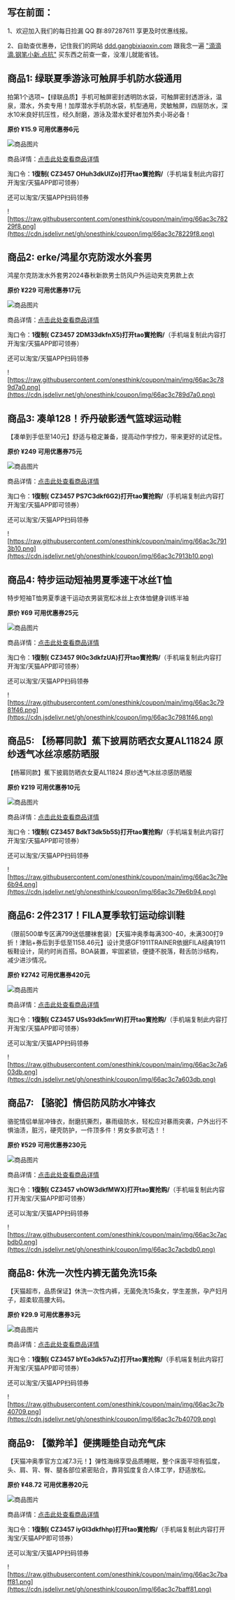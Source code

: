 ## 写在前面：

1、欢迎加入我们的每日捡漏 QQ 群:897287611 享更及时优惠线报。

2、自助查优惠券，记住我们的网站 [ddd.gangbixiaoxin.com](https://ddd.gangbixiaoxin.com) 跟我念一遍 ["滴滴滴.钢笔小新.点抗"](https://ddd.gangbixiaoxin.com) 买东西之前查一查，没准儿就能省钱。

## 商品1: 绿联夏季游泳可触屏手机防水袋通用

拍第1个选项~【绿联品质】手机可触屏密封透明防水袋，可触屏密封透游泳，温泉，潜水，外卖专用！加厚潜水手机防水袋，机型通用，灵敏触屏，四层防水，深水10米良好抗压性，经久耐磨，游泳及潜水爱好者加外卖小哥必备！

**原价 ¥15.9 可用优惠券6元**

![商品图片](https://img.alicdn.com/imgextra/i4/878393178/O1CN01JHjHGg1ZLZdgpNlI3_!!878393178.jpg)

商品详情：[点击此处查看商品详情](https://s.click.taobao.com/t?e=m%3D2%26s%3DvfJHXxJxPDdw4vFB6t2Z2ueEDrYVVa64yK8Cckff7TVRAdhuF14FMZAZ0wjHPkQRt4hWD5k2kjPWbLW7uhxyboGvCrJWHk1%2FTyVl44vrPmd3miNKHWpinpVm%2FOAUUFw71qrpxiwMoCNxc1AtbZGVS4oTamgTi9j0s7rtYG%2FUe5qMHuv7RoNv0Q0jFsbsQ7KWmBMUlhnhSvTM%2B0jZyYDVh2ON1hXD%2BVzmTkzewoLFmTyLWcbUlsq9nnA6TGowVaQawzzMEQiiMytVkSKsL%2FKbNdOG7fwodBwmdPlFtfN9EgOSCn1ceO%2BmN2Yk5BsE4%2FsUca2JNko0gYMhhQs2DjqgEA%3D%3D&amp;union_lens=lensId:TAPI@1722563683@21663780_127b_19110cbe589_261f@01)

淘口令：**1復制( CZ3457 OHuh3dkUlZo)打开tao寳抢购/**（手机端复制此内容打开淘宝/天猫APP即可领券）</p>

还可以淘宝/天猫APP扫码领券

![https://raw.githubusercontent.com/onesthink/coupon/main/img/66ac3c78229f8.png](https://cdn.jsdelivr.net/gh/onesthink/coupon/img/66ac3c78229f8.png)

## 商品2: erke/鸿星尔克防泼水外套男

鸿星尔克防泼水外套男2024春秋新款男士防风户外运动夹克男款上衣

**原价 ¥229 可用优惠券17元**

![商品图片](https://img.alicdn.com/bao/uploaded/i2/349740505/O1CN01IuXtFR1FbKzLtY7QR_!!349740505.jpg)

商品详情：[点击此处查看商品详情](https://s.click.taobao.com/t?e=m%3D2%26s%3D3yufvMIEnsxw4vFB6t2Z2ueEDrYVVa64yK8Cckff7TVRAdhuF14FMZAZ0wjHPkQRlovu%2FCElQOvWbLW7uhxyboGvCrJWHk1%2FTyVl44vrPmd3miNKHWpinpVm%2FOAUUFw71qrpxiwMoCNxc1AtbZGVSwAbELH1fxxbIETF9eXpwQ6MHuv7RoNv0YzeH%2FA0sTcbRh9ZkAFD%2BPI4AcBisFJP%2F1iKYGx6Cja73NS8Pyo72ClMCBQkHObRl0zZH3PRRaCWWMbsob6N2WxTU1UpnLcQJ9kYvQZuIwx3OSkHJXnqwTcX7D5kdRnebj3%2B9lzq4xuV5VW3ZIoyEDvGDmntuH4VtA%3D%3D&amp;union_lens=lensId:TAPI@1722563687@213fd72a_12a5_19110cbf5c8_2d1e@01)

淘口令：**1復制( CZ3457 2DM33dkfnX5)打开tao寳抢购/**（手机端复制此内容打开淘宝/天猫APP即可领券）</p>

还可以淘宝/天猫APP扫码领券

![https://raw.githubusercontent.com/onesthink/coupon/main/img/66ac3c789d7a0.png](https://cdn.jsdelivr.net/gh/onesthink/coupon/img/66ac3c789d7a0.png)

## 商品3: 凑单128！乔丹破影透气篮球运动鞋

【凑单到手低至140元】舒适与稳定兼备，提高动作学控力，带来更好的试足性。

**原价 ¥249 可用优惠券75元**

![商品图片](https://img.alicdn.com/i4/458694874/O1CN01bhbXKz1lsLLur3Bmi_!!458694874.jpg)

商品详情：[点击此处查看商品详情](https://s.click.taobao.com/t?e=m%3D2%26s%3D%2BHpWdsC1jnZw4vFB6t2Z2ueEDrYVVa64yK8Cckff7TVRAdhuF14FMZAZ0wjHPkQR79%2FTFaMDK6TWbLW7uhxyboGvCrJWHk1%2FTyVl44vrPmd3miNKHWpinpVm%2FOAUUFw71qrpxiwMoCNxc1AtbZGVSzyQtQTNUqy0V1MMkzoJHIaMHuv7RoNv0Q0jFsbsQ7KWM5vb5YxAYSlMJcv%2FN6mS9AFBcz4F59o0IeO0DcoKhDtqCQ2XmPrEWIqwoBneqF7LnkThY6Ekzd9ffOrKRNAU4gNdzcFFug%2Bb7Zy4VV0%2FhaphxpjwvHJ%2BzHs5uub9wdG55VW3ZIoyEDvGDmntuH4VtA%3D%3D&amp;union_lens=lensId:TAPI@1722563689@213faecf_128d_19110cbfbdb_a327@01)

淘口令：**1復制( CZ3457 PS7C3dkf6G2)打开tao寳抢购/**（手机端复制此内容打开淘宝/天猫APP即可领券）</p>

还可以淘宝/天猫APP扫码领券

![https://raw.githubusercontent.com/onesthink/coupon/main/img/66ac3c7913b10.png](https://cdn.jsdelivr.net/gh/onesthink/coupon/img/66ac3c7913b10.png)

## 商品4: 特步运动短袖男夏季速干冰丝T恤

特步短袖T恤男夏季速干运动衣男装宽松冰丝上衣体恤健身训练半袖

**原价 ¥69 可用优惠券25元**

![商品图片](https://img.alicdn.com/bao/uploaded/i1/353571709/O1CN01g4ztQA1OUlqutlAlD-353571709.jpg)

商品详情：[点击此处查看商品详情](https://s.click.taobao.com/t?e=m%3D2%26s%3DoofgIVkskFBw4vFB6t2Z2ueEDrYVVa64yK8Cckff7TVRAdhuF14FMVC3vGEpXHyrRitN3%2FurF3zWbLW7uhxyboGvCrJWHk1%2FTyVl44vrPmd3miNKHWpinpVm%2FOAUUFw71qrpxiwMoCNxc1AtbZGVS6DUWAHuVEFZtmHqXmFjKZKMHuv7RoNv0Q0jFsbsQ7KW62LBVuybfOeW%2BQeHFQwSsI90zstBWBFEGpqFq2Bf%2FABgA8aW7Yo9wCAMO3bHOFV8wzzMEQiiMytVkSKsL%2FKbNdOG7fwodBwmdPlFtfN9EgOPXZK8touZhG%2B36Ry%2FyNpOca2JNko0gYMhhQs2DjqgEA%3D%3D&amp;union_lens=lensId:TAPI@1722563691@213dbc98_1291_19110cc0239_5352@01)

淘口令：**1復制( CZ3457 9I0c3dkfzUA)打开tao寳抢购/**（手机端复制此内容打开淘宝/天猫APP即可领券）</p>

还可以淘宝/天猫APP扫码领券

![https://raw.githubusercontent.com/onesthink/coupon/main/img/66ac3c7981f46.png](https://cdn.jsdelivr.net/gh/onesthink/coupon/img/66ac3c7981f46.png)

## 商品5: 【杨幂同款】蕉下披肩防晒衣女夏AL11824 原纱透气冰丝凉感防晒服

【杨幂同款】蕉下披肩防晒衣女夏AL11824 原纱透气冰丝凉感防晒服

**原价 ¥219 可用优惠券10元**

![商品图片](https://img.alicdn.com/bao/uploaded/i2/1652864050/O1CN01CDaa8E1fmx2h7l724_!!1652864050.jpg)

商品详情：[点击此处查看商品详情](https://s.click.taobao.com/t?e=m%3D2%26s%3Dh6VEVankELJw4vFB6t2Z2ueEDrYVVa64yK8Cckff7TVRAdhuF14FMVC3vGEpXHyrt4hWD5k2kjPWbLW7uhxyboGvCrJWHk1%2FTyVl44vrPmd3miNKHWpinpVm%2FOAUUFw71qrpxiwMoCNxc1AtbZGVS8%2FVldIS9FXGF0xsx37teSMLZMqoQW%2BfuKGzo1lVxIio1oM2YKfR0IK5Mk%2B1MnVmdcz%2BRT%2BYwCHD4%2BbIBPJsLWO09QqYcA02X3U2LKOt%2BZ1luIaS1HwvR8k4%2BfirBrx7mM7AMx9cWAx%2BEiM%2FlSG%2FbZSCDpupL6VdVn4eekbZdOJwU1NVKZy3ECfGDF1NzTQoPw%3D%3D&amp;union_lens=lensId:TAPI@1722563693@21663780_127b_19110cc0b45_2945@01)

淘口令：**1復制( CZ3457 BdkT3dk5b5S)打开tao寳抢购/**（手机端复制此内容打开淘宝/天猫APP即可领券）</p>

还可以淘宝/天猫APP扫码领券

![https://raw.githubusercontent.com/onesthink/coupon/main/img/66ac3c79e6b94.png](https://cdn.jsdelivr.net/gh/onesthink/coupon/img/66ac3c79e6b94.png)

## 商品6: 2件2317！FILA夏季软钉运动综训鞋

（限前500单专区满799送低腰袜套装）【天猫冲奥季每满300-40，未满300打9折！津贴+券后到手低至1158.46元】设计灵感GF1911TRAINER依据FILA经典1911板鞋设计，简约时尚百搭。BOA装置，牢固紧锁，便捷不脱落，鞋舌防沙结构，减少进沙情况。

**原价 ¥2742 可用优惠券420元**

![商品图片](https://img.alicdn.com/i1/2212042592041/O1CN01cyDBNg1QwpFDfEHzr_!!2212042592041.jpg)

商品详情：[点击此处查看商品详情](https://s.click.taobao.com/t?e=m%3D2%26s%3DsMqDkkPmiQlw4vFB6t2Z2ueEDrYVVa64yK8Cckff7TVRAdhuF14FMVC3vGEpXHyr5x%2BIUlGKNpXWbLW7uhxyboGvCrJWHk1%2FTyVl44vrPmd3miNKHWpinpVm%2FOAUUFw71qrpxiwMoCNxc1AtbZGVS%2FcDvlcOu5IoztDE6SHMtCfNEPXytV9ALoS4zvCRUrqu7BfdswsxNN4ZG28ry9hJfU2VNqjDMFygKPB6cFQbe3ntMo92VxRglTXwWOOyAT%2FsyfHVuN7D5rdfT7ehuFFOjv7nyHmkoZi71hjz2dNwkcQxz5I9NzxjbEgS3ChSr%2BEoG5CeUMT0tgq9Gf2zmUiveQ%3D%3D&amp;union_lens=lensId:TAPI@1722563695@212bef65_126d_19110cc1405_4b2f@01)

淘口令：**1復制( CZ3457 USs93dk5mrW)打开tao寳抢购/**（手机端复制此内容打开淘宝/天猫APP即可领券）</p>

还可以淘宝/天猫APP扫码领券

![https://raw.githubusercontent.com/onesthink/coupon/main/img/66ac3c7a603db.png](https://cdn.jsdelivr.net/gh/onesthink/coupon/img/66ac3c7a603db.png)

## 商品7: 【骆驼】情侣防风防水冲锋衣

骆驼情侣单层冲锋衣，耐磨抗撕烈，暴雨级防水，轻松应对暴雨突袭，户外出行不惧油渍，脏污，硬壳防护，一件顶多件！男女多款可选！！

**原价 ¥529 可用优惠券230元**

![商品图片](https://img.alicdn.com/i1/648476316/O1CN01fx8Fuy1wWmRlG2AWw_!!648476316.jpg)

商品详情：[点击此处查看商品详情](https://s.click.taobao.com/t?e=m%3D2%26s%3D2672Avpof3Nw4vFB6t2Z2ueEDrYVVa64yK8Cckff7TVRAdhuF14FMVC3vGEpXHyrlovu%2FCElQOvWbLW7uhxyboGvCrJWHk1%2FTyVl44vrPmd3miNKHWpinpVm%2FOAUUFw71qrpxiwMoCNxc1AtbZGVS2ljeLzzZiQy6a3aIqT388KMHuv7RoNv0Q0jFsbsQ7KW5pgdZC3yVmhyq%2BYGpDLpUN6znfXcbV6cyk1v8Sgpt5iXDMoaaWNRtN0pvaxSCOvjwzzMEQiiMytVkSKsL%2FKbNdOG7fwodBwmr3xWryIi3ivgZe6FDqLqk8lj5vBEYCvaca2JNko0gYMhhQs2DjqgEA%3D%3D&amp;union_lens=lensId:TAPI@1722563697@21336976_11b4_19110cc19ba_260c@01)

淘口令：**1復制( CZ3457 vhOW3dkfMWX)打开tao寳抢购/**（手机端复制此内容打开淘宝/天猫APP即可领券）</p>

还可以淘宝/天猫APP扫码领券

![https://raw.githubusercontent.com/onesthink/coupon/main/img/66ac3c7acbdb0.png](https://cdn.jsdelivr.net/gh/onesthink/coupon/img/66ac3c7acbdb0.png)

## 商品8: 休洗一次性内裤无菌免洗15条

【天猫超市，品质保证】休洗一次性内裤，无菌免洗15条女，学生差旅，孕产妇月子，超柔软高腰大码。

**原价 ¥29.9 可用优惠券3元**

![商品图片](https://img.alicdn.com/imgextra/i1/2201422854443/O1CN01tcYAK71igwdK6hrRV_!!2201422854443-2-scmitem6000.png)

商品详情：[点击此处查看商品详情](https://s.click.taobao.com/t?e=m%3D2%26s%3DIDhMg7X7Colw4vFB6t2Z2ueEDrYVVa64yK8Cckff7TVRAdhuF14FMVC3vGEpXHyrMMgx22UI05bWbLW7uhxyboGvCrJWHk1%2FTyVl44vrPmd3miNKHWpinpVm%2FOAUUFw71qrpxiwMoCNxc1AtbZGVSz1as9dE8xRAUY7hrUMeysSMHuv7RoNv0Q0jFsbsQ7KW8rfQbJMPOL2nX8cd%2BASa4ppMOUj0LqfsqbS4SUEq5De2zzmnW16O0qqwt4lf%2FE96wzzMEQiiMytVkSKsL%2FKbNdOG7fwodBwmTLdmzCzHsDeO%2B%2Fkdi0aLZFnRVSa88%2FIcca2JNko0gYMhhQs2DjqgEA%3D%3D&amp;union_lens=lensId:TAPI@1722563698@213cc544_125a_19110cc1efe_3876@01)

淘口令：**1復制( CZ3457 bYEo3dk57uZ)打开tao寳抢购/**（手机端复制此内容打开淘宝/天猫APP即可领券）</p>

还可以淘宝/天猫APP扫码领券

![https://raw.githubusercontent.com/onesthink/coupon/main/img/66ac3c7b40709.png](https://cdn.jsdelivr.net/gh/onesthink/coupon/img/66ac3c7b40709.png)

## 商品9: 【徽羚羊】便携睡垫自动充气床

【天猫冲奥季官方立减7.3元！】弹性海绵享受品质睡眠，整个床面平坦有弧度，头、肩、背、臀、腿各部位紧密贴合，靠背弧度复合人体工学，舒适放松。

**原价 ¥48.72 可用优惠券20元**

![商品图片](https://img.alicdn.com/imgextra/i1/2315786761/O1CN019TKhSk1zoamFrxl6Z_!!2315786761.png)

商品详情：[点击此处查看商品详情](https://s.click.taobao.com/t?e=m%3D2%26s%3DmrftOhBfvzVw4vFB6t2Z2ueEDrYVVa64yK8Cckff7TVRAdhuF14FMbFMouaFlNz%2Bt4hWD5k2kjPWbLW7uhxyboGvCrJWHk1%2FTyVl44vrPmd3miNKHWpinpVm%2FOAUUFw71qrpxiwMoCNxc1AtbZGVS24HnAKNWeXrh6cr4YwFEBCMHuv7RoNv0Q0jFsbsQ7KWV9aveWfSBZVNA8gjnjemVynuPT%2BAP4JUlyjU1cVNTTaYaDBx3pVQIst1L6vgl7KPlbRMz6GTKAYZjQKfJ2UQf03O4wtQ3K90uPwKbyPejWYt1A%2FpvLiFE77XeeHXfLXeX0%2B3obhRTo5xKmPmpIKZsA%3D%3D&amp;union_lens=lensId:TAPI@1722563703@212abcc5_1282_19110cc33cc_48be@01)

淘口令：**1復制( CZ3457 iyGI3dkfhhp)打开tao寳抢购/**（手机端复制此内容打开淘宝/天猫APP即可领券）</p>

还可以淘宝/天猫APP扫码领券

![https://raw.githubusercontent.com/onesthink/coupon/main/img/66ac3c7baff81.png](https://cdn.jsdelivr.net/gh/onesthink/coupon/img/66ac3c7baff81.png)

